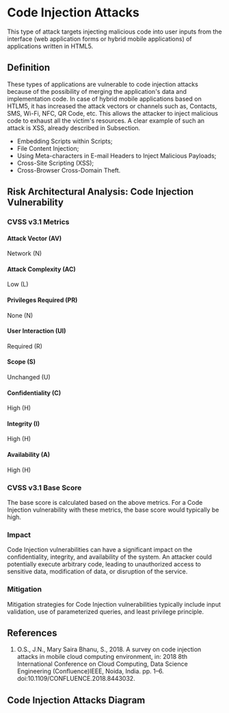 # Code Injection Attacks

This type of attack targets injecting malicious code into user inputs from the interface (web application forms or hybrid mobile applications) of applications written in HTML5.


## Definition

These types of applications are vulnerable to code injection attacks because of the possibility of merging the application's data and implementation code. In case of hybrid mobile applications based on HTLM5, it has increased the attack vectors or channels such as, Contacts, SMS, Wi-Fi, NFC, QR Code, etc. This allows the attacker to inject malicious code to exhaust all the victim's resources. A clear example of such an attack is XSS, already described in Subsection. 

 * Embedding Scripts within Scripts;
 * File Content Injection;
 * Using Meta-characters in E-mail Headers to Inject Malicious Payloads;
 * Cross-Site Scripting (XSS);
 * Cross-Browser Cross-Domain Theft.
 
## Risk Architectural Analysis: Code Injection Vulnerability

### CVSS v3.1 Metrics

#### Attack Vector (AV)
Network (N)

#### Attack Complexity (AC)
Low (L)

#### Privileges Required (PR)
None (N)

#### User Interaction (UI)
Required (R)

#### Scope (S)
Unchanged (U)

#### Confidentiality (C)
High (H)

#### Integrity (I)
High (H)

#### Availability (A)
High (H)

### CVSS v3.1 Base Score
The base score is calculated based on the above metrics. For a Code Injection vulnerability with these metrics, the base score would typically be high.

### Impact
Code Injection vulnerabilities can have a significant impact on the confidentiality, integrity, and availability of the system. An attacker could potentially execute arbitrary code, leading to unauthorized access to sensitive data, modification of data, or disruption of the service.

### Mitigation
Mitigation strategies for Code Injection vulnerabilities typically include input validation, use of parameterized queries, and least privilege principle.


## References
1. O.S., J.N., Mary Saira Bhanu, S., 2018. A survey on code injection attacks in mobile cloud computing environment, in: 2018 8th International Conference on Cloud Computing, Data Science Engineering (Confluence)IEEE, Noida, India. pp. 1–6. doi:10.1109/CONFLUENCE.2018.8443032.

## Code Injection Attacks Diagram


